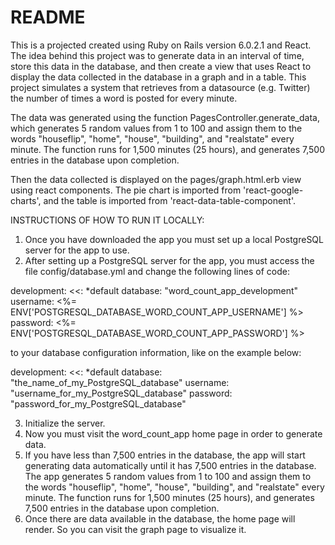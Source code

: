 # README

This is a projected created using Ruby on Rails version 6.0.2.1 and React.
The idea behind this project was to generate data in an interval of time, store this data in the database, and then create a view that uses React to display the data collected in the database in a graph and in a table.
This project simulates a system that retrieves from a datasource (e.g. Twitter) the number of times a word is posted for every minute.

The data was generated using the function PagesController.generate_data, which generates 5 random values from 1 to 100 and assign them to the words "houseflip", "home", "house", "building", and "realstate" every minute.
The function runs for 1,500 minutes (25 hours), and generates 7,500 entries in the database upon completion.

Then the data collected is displayed on the pages/graph.html.erb view using react components.
The pie chart is imported from 'react-google-charts', and the table is imported from 'react-data-table-component'.

INSTRUCTIONS OF HOW TO RUN IT LOCALLY:
1. Once you have downloaded the app you must set up a local PostgreSQL server for the app to use.
2. After setting up a PostgreSQL server for the app, you must access the file config/database.yml and change the following lines of code:

development:
  <<: *default
  database: "word_count_app_development"
  username: <%= ENV['POSTGRESQL_DATABASE_WORD_COUNT_APP_USERNAME'] %>
  password: <%= ENV['POSTGRESQL_DATABASE_WORD_COUNT_APP_PASSWORD'] %>

to your database configuration information, like on the example below:

development:
  <<: *default
  database: "the_name_of_my_PostgreSQL_database"
  username: "username_for_my_PostgreSQL_database"
  password: "password_for_my_PostgreSQL_database"

3. Initialize the server.
4. Now you must visit the word_count_app home page in order to generate data.
5. If you have less than 7,500 entries in the database, the app will start generating data automatically until it has 7,500 entries in the database.
The app generates 5 random values from 1 to 100 and assign them to the words "houseflip", "home", "house", "building", and "realstate" every minute.
The function runs for 1,500 minutes (25 hours), and generates 7,500 entries in the database upon completion.
6. Once there are data available in the database, the home page will render. So you can visit the graph page to visualize it.